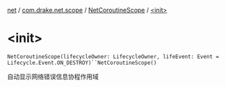 [net](../../index.md) / [com.drake.net.scope](../index.md) / [NetCoroutineScope](index.md) / [&lt;init&gt;](./-init-.md)

# &lt;init&gt;

`NetCoroutineScope(lifecycleOwner: LifecycleOwner, lifeEvent: Event = Lifecycle.Event.ON_DESTROY)``NetCoroutineScope()`

自动显示网络错误信息协程作用域

